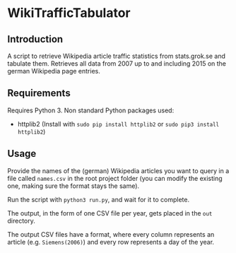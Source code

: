# WikiTrafficTabulator
## Introduction
A script to retrieve Wikipedia article traffic statistics from stats.grok.se and tabulate them.
Retrieves all data from 2007 up to and including 2015 on the german Wikipedia page entries.

## Requirements
Requires Python 3.
Non standard Python packages used:
 - httplib2 (Install with `sudo pip install httplib2` or `sudo pip3 install httplib2`)

## Usage
Provide the names of the (german) Wikipedia articles you want to query in a file called `names.csv`
in the root project folder (you can modify the existing one, making sure the format stays the same).

Run the script with `python3 run.py`, and wait for it to complete.

The output, in the form of one CSV file per year, gets placed in the `out` directory.

The output CSV files have a format, where every column represents an article (e.g. `Siemens(2006)`)
and every row represents a day of the year.
